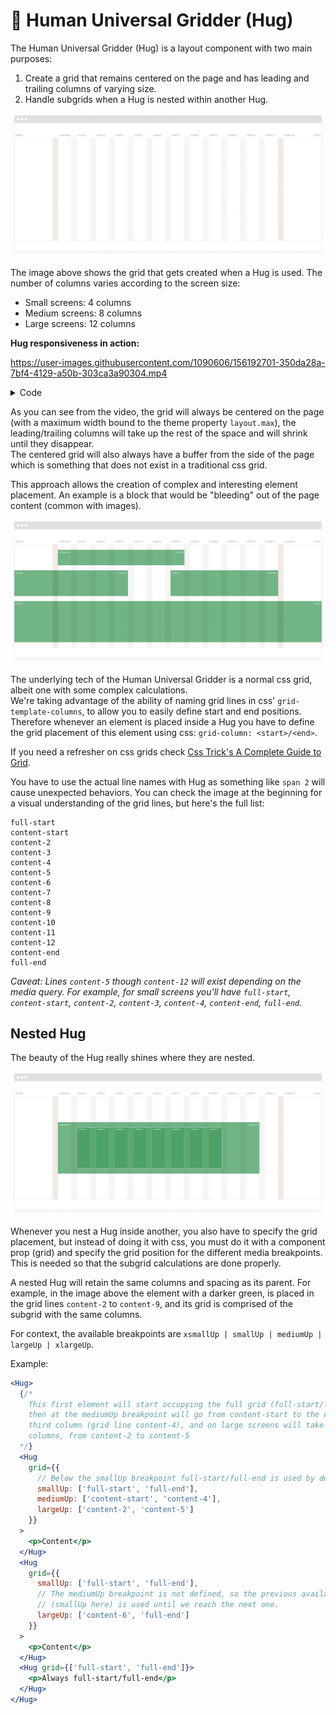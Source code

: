 # 🤗 Human Universal Gridder (Hug)

The Human Universal Gridder (Hug) is a layout component with two main purposes:

1. Create a grid that remains centered on the page and has leading and trailing columns of varying size.
2. Handle subgrids when a Hug is nested within another Hug.

![Human Universal Gridder's grid definition](./media/grid.png)

The image above shows the grid that gets created when a Hug is used. The number of columns varies according to the screen size:
- Small screens: 4 columns
- Medium screens: 8 columns
- Large screens: 12 columns

**Hug responsiveness in action:**  

https://user-images.githubusercontent.com/1090606/156192701-350da28a-7bf4-4129-a50b-303ca3a90304.mp4

<details>
  <summary>Code</summary>

```js
const ExampleHug = styled(Hug)`
  margin-top: 5rem;

  > p {
    overflow: hidden;
    padding: 5rem 0;
    text-align: center;
    background: blanchedalmond;
  }

  .leading {
    grid-column: full-start/content-start;
  }

  .gridder {
    grid-column: content-start/content-end;
    background: aliceblue;
  }

  .trailing {
    grid-column: content-end/full-end;
  }
`;

<ExampleHug>
  <p className='leading'>Leading Column</p>
  <p className='gridder'>Universal Gridder</p>
  <p className='trailing'>Trailing Column</p>
</ExampleHug>
```
</details>

As you can see from the video, the grid will always be centered on the page (with a maximum width bound to the theme property `layout.max`), the leading/trailing columns will take up the rest of the space and will shrink until they disappear.  
The centered grid will also always have a buffer from the side of the page which is something that does not exist in a traditional css grid.

This approach allows the creation of complex and interesting element placement. An example is a block that would be "bleeding" out of the page content (common with images).

![Elements in a Human Universal Gridder](./media/components.png)

The underlying tech of the Human Universal Gridder is a normal css grid, albeit one with some complex calculations.  
We're taking advantage of the ability of naming grid lines in css' `grid-template-columns`, to allow you to easily define start and end positions. Therefore whenever an element is placed inside a Hug you have to define the grid placement of this element using css: `grid-column: <start>/<end>`.

If you need a refresher on css grids check [Css Trick's A Complete Guide to Grid](https://css-tricks.com/snippets/css/complete-guide-grid/).

You have to use the actual line names with Hug as something like `span 2` will cause unexpected behaviors.
You can check the image at the beginning for a visual understanding of the grid lines, but here's the full list:
```
full-start
content-start
content-2
content-3
content-4
content-5
content-6
content-7
content-8
content-9
content-10
content-11
content-12
content-end
full-end
```

_Caveat: Lines `content-5` though `content-12` will exist depending on the media query. For example, for small screens you'll have `full-start`, `content-start`, `content-2`, `content-3`, `content-4`, `content-end`, `full-end`._

## Nested Hug

The beauty of the Hug really shines where they are nested.

![Nested Human Universal Gridder](./media/nested.png)

Whenever you nest a Hug inside another, you also have to specify the grid placement, but instead of doing it with css, you must do it with a component prop (grid) and specify the grid position for the different media breakpoints. This is needed so that the subgrid calculations are done properly.  

A nested Hug will retain the same columns and spacing as its parent. For example, in the image above the element with a darker green, is placed in the grid lines `content-2` to `content-9`, and its grid is comprised of the subgrid with the same columns.

For context, the available breakpoints are `xsmallUp | smallUp | mediumUp | largeUp | xlargeUp`.

Example:
```jsx
<Hug>
  {/*
    This first element will start occupying the full grid (full-start/full-end),
    then at the mediumUp breakpoint will go from content-start to the end of the
    third column (grid line content-4), and on large screens will take up 3
    columns, from content-2 to content-5
  */}
  <Hug
    grid={{
      // Below the smallUp breakpoint full-start/full-end is used by default.
      smallUp: ['full-start', 'full-end'],
      mediumUp: ['content-start', 'content-4'],
      largeUp: ['content-2', 'content-5']
    }}
  >
    <p>Content</p>
  </Hug>
  <Hug
    grid={{
      smallUp: ['full-start', 'full-end'],
      // The mediumUp breakpoint is not defined, so the previous available one
      // (smallUp here) is used until we reach the next one.
      largeUp: ['content-6', 'full-end']
    }}
  >
    <p>Content</p>
  </Hug>
  <Hug grid={['full-start', 'full-end']}>
    <p>Always full-start/full-end</p>
  </Hug>
</Hug>
```
